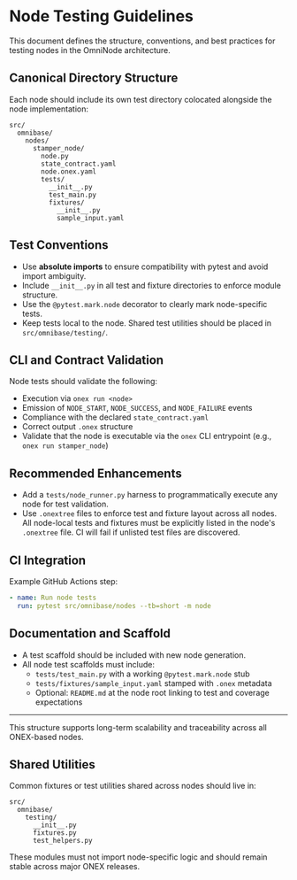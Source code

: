 <!-- === OmniNode:Metadata ===
metadata_version: 0.1.0
protocol_version: 0.1.0
owner: OmniNode Team
copyright: OmniNode Team
schema_version: 0.1.0
name: node_testing_guidelines.md
version: 1.0.0
uuid: 384849dd-2c3a-4343-afd7-d961cc8cdad8
author: OmniNode Team
created_at: '2025-05-28T12:40:27.205575'
last_modified_at: '1970-01-01T00:00:00Z'
description: Stamped by MarkdownHandler
state_contract: state_contract://default
lifecycle: active
hash: '0000000000000000000000000000000000000000000000000000000000000000'
entrypoint: markdown://node_testing_guidelines
namespace: markdown://node_testing_guidelines
meta_type: tool

<!-- === /OmniNode:Metadata === -->
# Node Testing Guidelines

This document defines the structure, conventions, and best practices for testing nodes in the OmniNode architecture.

## Canonical Directory Structure

Each node should include its own test directory colocated alongside the node implementation:

```
src/
  omnibase/
    nodes/
      stamper_node/
        node.py
        state_contract.yaml
        node.onex.yaml
        tests/
          __init__.py
          test_main.py
          fixtures/
            __init__.py
            sample_input.yaml
```

## Test Conventions
- Use **absolute imports** to ensure compatibility with pytest and avoid import ambiguity.
- Include `__init__.py` in all test and fixture directories to enforce module structure.
- Use the `@pytest.mark.node` decorator to clearly mark node-specific tests.
- Keep tests local to the node. Shared test utilities should be placed in `src/omnibase/testing/`.

## CLI and Contract Validation
Node tests should validate the following:
- Execution via `onex run <node>`
- Emission of `NODE_START`, `NODE_SUCCESS`, and `NODE_FAILURE` events
- Compliance with the declared `state_contract.yaml`
- Correct output `.onex` structure
- Validate that the node is executable via the `onex` CLI entrypoint (e.g., `onex run stamper_node`)

## Recommended Enhancements
- Add a `tests/node_runner.py` harness to programmatically execute any node for test validation.
- Use `.onextree` files to enforce test and fixture layout across all nodes. All node-local tests and fixtures must be explicitly listed in the node's `.onextree` file. CI will fail if unlisted test files are discovered.

## CI Integration
Example GitHub Actions step:
```yaml
- name: Run node tests
  run: pytest src/omnibase/nodes --tb=short -m node
```

## Documentation and Scaffold
- A test scaffold should be included with new node generation.
- All node test scaffolds must include:
  - `tests/test_main.py` with a working `@pytest.mark.node` stub
  - `tests/fixtures/sample_input.yaml` stamped with `.onex` metadata
  - Optional: `README.md` at the node root linking to test and coverage expectations

---

This structure supports long-term scalability and traceability across all ONEX-based nodes.

## Shared Utilities

Common fixtures or test utilities shared across nodes should live in:

```
src/
  omnibase/
    testing/
      __init__.py
      fixtures.py
      test_helpers.py
```

These modules must not import node-specific logic and should remain stable across major ONEX releases.
